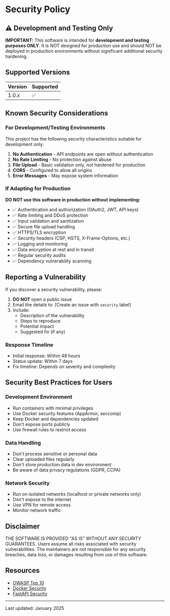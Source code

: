 # Security Policy

## ⚠️ Development and Testing Only

**IMPORTANT:** This software is intended for **development and testing purposes ONLY**. It is NOT designed for production use and should NOT be deployed in production environments without significant additional security hardening.

## Supported Versions

| Version | Supported          |
| ------- | ------------------ |
| 1.0.x   | :white_check_mark: |

## Known Security Considerations

### For Development/Testing Environments

This project has the following security characteristics suitable for development only:

1. **No Authentication** - API endpoints are open without authentication
2. **No Rate Limiting** - No protection against abuse
3. **File Upload** - Basic validation only, not hardened for production
4. **CORS** - Configured to allow all origins
5. **Error Messages** - May expose system information

### If Adapting for Production

**DO NOT use this software in production without implementing:**

- ✅ Authentication and authorization (OAuth2, JWT, API keys)
- ✅ Rate limiting and DDoS protection
- ✅ Input validation and sanitization
- ✅ Secure file upload handling
- ✅ HTTPS/TLS encryption
- ✅ Security headers (CSP, HSTS, X-Frame-Options, etc.)
- ✅ Logging and monitoring
- ✅ Data encryption at rest and in transit
- ✅ Regular security audits
- ✅ Dependency vulnerability scanning

## Reporting a Vulnerability

If you discover a security vulnerability, please:

1. **DO NOT** open a public issue
2. Email the details to: [Create an issue with `security` label]
3. Include:
   - Description of the vulnerability
   - Steps to reproduce
   - Potential impact
   - Suggested fix (if any)

### Response Timeline

- Initial response: Within 48 hours
- Status update: Within 7 days
- Fix timeline: Depends on severity and complexity

## Security Best Practices for Users

### Development Environment

- Run containers with minimal privileges
- Use Docker security features (AppArmor, seccomp)
- Keep Docker and dependencies updated
- Don't expose ports publicly
- Use firewall rules to restrict access

### Data Handling

- Don't process sensitive or personal data
- Clear uploaded files regularly
- Don't store production data in dev environment
- Be aware of data privacy regulations (GDPR, CCPA)

### Network Security

- Run on isolated networks (localhost or private networks only)
- Don't expose to the internet
- Use VPN for remote access
- Monitor network traffic

## Disclaimer

THE SOFTWARE IS PROVIDED "AS IS" WITHOUT ANY SECURITY GUARANTEES. Users assume all risks associated with security vulnerabilities. The maintainers are not responsible for any security breaches, data loss, or damages resulting from use of this software.

## Resources

- [OWASP Top 10](https://owasp.org/www-project-top-ten/)
- [Docker Security](https://docs.docker.com/engine/security/)
- [FastAPI Security](https://fastapi.tiangolo.com/tutorial/security/)

---

Last updated: January 2025
